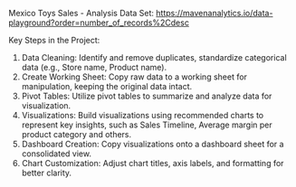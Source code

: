 Mexico Toys Sales - Analysis
Data Set:
https://mavenanalytics.io/data-playground?order=number_of_records%2Cdesc

Key Steps in the Project:
1. Data Cleaning: Identify and remove duplicates, standardize categorical data (e.g., Store name, Product name).
2. Create Working Sheet: Copy raw data to a working sheet for manipulation, keeping the original data intact.
3. Pivot Tables: Utilize pivot tables to summarize and analyze data for visualization.
4. Visualizations: Build visualizations using recommended charts to represent key insights, such as Sales Timeline, Average margin per product category and others.
5. Dashboard Creation: Copy visualizations onto a dashboard sheet for a consolidated view.
6. Chart Customization: Adjust chart titles, axis labels, and formatting for better clarity.
